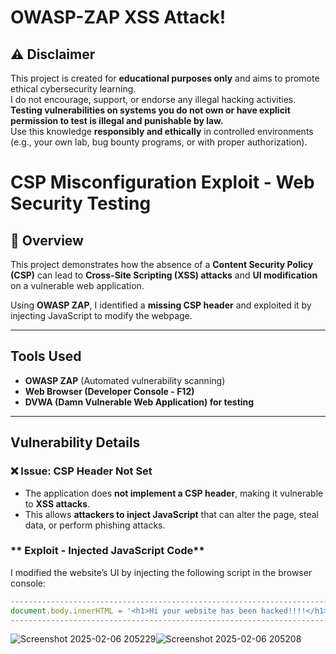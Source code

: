 # OWASP-ZAP XSS Attack!


## ⚠️ Disclaimer  
This project is created for **educational purposes only** and aims to promote ethical cybersecurity learning.  
I do not encourage, support, or endorse any illegal hacking activities. **Testing vulnerabilities on systems you do not own or have explicit permission to test is illegal and punishable by law.**  
Use this knowledge **responsibly and ethically** in controlled environments (e.g., your own lab, bug bounty programs, or with proper authorization).  


#  CSP Misconfiguration Exploit - Web Security Testing

## 📖 Overview  
This project demonstrates how the absence of a **Content Security Policy (CSP)** can lead to **Cross-Site Scripting (XSS) attacks** and **UI modification** on a vulnerable web application.  

Using **OWASP ZAP**, I identified a **missing CSP header** and exploited it by injecting JavaScript to modify the webpage.

---

##  Tools Used  
- **OWASP ZAP** (Automated vulnerability scanning)  
- **Web Browser (Developer Console - F12)**  
- **DVWA (Damn Vulnerable Web Application) for testing**  

---

##  Vulnerability Details  
### **❌ Issue: CSP Header Not Set**
- The application does **not implement a CSP header**, making it vulnerable to **XSS attacks**.
- This allows **attackers to inject JavaScript** that can alter the page, steal data, or perform phishing attacks.

### ** Exploit - Injected JavaScript Code**
I modified the website’s UI by injecting the following script in the browser console: 
```javascript
-----------------------------------------------------------------------------------------------------------------------
document.body.innerHTML = '<h1>Hi your website has been hacked!!!!</h1>';
------------------------------------------------------------------------------------------------------------------------
```
![Screenshot 2025-02-06 205229](https://github.com/user-attachments/assets/b0b17d0b-f7fd-401f-baf9-b02ffdfee49c)![Screenshot 2025-02-06 205208](https://github.com/user-attachments/assets/3d63ee7f-1765-402f-9434-e7d5e22bc2fb)

